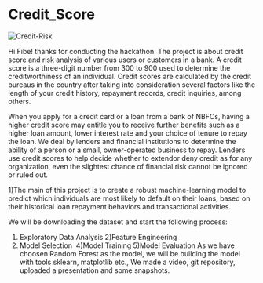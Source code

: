 # Credit_Score
![Credit-Risk](https://user-images.githubusercontent.com/96968484/230784501-2a580c10-f46b-47c5-8132-ed56335fe272.jpg)

Hi Fibe! thanks for conducting the hackathon. The project is about credit score and risk analysis of various users or customers in a bank. A credit score is a three-digit number from 300 to 900 used to determine the creditworthiness of an individual. 
Credit scores are calculated by the credit bureaus in the country after taking into consideration several factors like the length of your credit history, repayment records, credit inquiries, among others.

When you apply for a credit card or a loan from a bank of NBFCs, having a higher credit score may entitle you to receive further benefits such as a higher loan amount, lower interest rate and your choice of tenure to repay the loan.
We deal by lenders and financial institutions to determine the ability of a person or a small, owner-operated business to repay. Lenders use credit scores to help decide whether to extendor deny credit as for any organization, even the slightest chance of financial risk cannot be ignored or ruled out.

1)The main of this project is to create a robust machine-learning model to predict which individuals are most likely to default on their loans, based on their historical loan repayment behaviors and transactional activities. 

We will be downloading the dataset and start the following process:
1) Exploratory Data Analysis​
2)Feature Engineering
3) Model Selection ​
4)Model Training​
5)Model Evaluation​
As we have choosen Random Forest as the model, we will be  building the model with tools sklearn, matplotlib etc.,
We made a video,  git repository, uploaded a  presentation and some snapshots.
